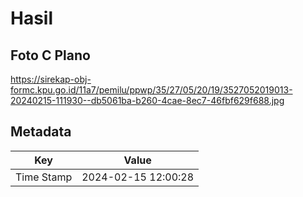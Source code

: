 # Hasil

## Foto C Plano

https://sirekap-obj-formc.kpu.go.id/11a7/pemilu/ppwp/35/27/05/20/19/3527052019013-20240215-111930--db5061ba-b260-4cae-8ec7-46fbf629f688.jpg


## Metadata

| Key        | Value               |
| ---------- | ------------------- |
| Time Stamp | 2024-02-15 12:00:28 |



